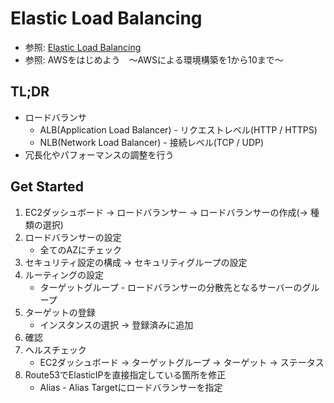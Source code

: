 # Elastic Load Balancing
- 参照: [Elastic Load Balancing](https://aws.amazon.com/jp/elasticloadbalancing/)
- 参照: AWSをはじめよう　～AWSによる環境構築を1から10まで～

## TL;DR
- ロードバランサ
  - ALB(Application Load Balancer) - リクエストレベル(HTTP / HTTPS)
  - NLB(Network Load Balancer) - 接続レベル(TCP / UDP)
- 冗長化やパフォーマンスの調整を行う

## Get Started
1. EC2ダッシュボード
  -> ロードバランサー
  -> ロードバランサーの作成(-> 種類の選択)
2. ロードバランサーの設定
    - 全てのAZにチェック
3. セキュリティ設定の構成 -> セキュリティグループの設定
4. ルーティングの設定
    - ターゲットグループ - ロードバランサーの分散先となるサーバーのグループ
5. ターゲットの登録
    - インスタンスの選択 -> 登録済みに追加
6. 確認
7. ヘルスチェック
    - EC2ダッシュボード
    -> ターゲットグループ
    -> ターゲット
    -> ステータス
8. Route53でElasticIPを直接指定している箇所を修正
    - Alias - Alias Targetにロードバランサーを指定
